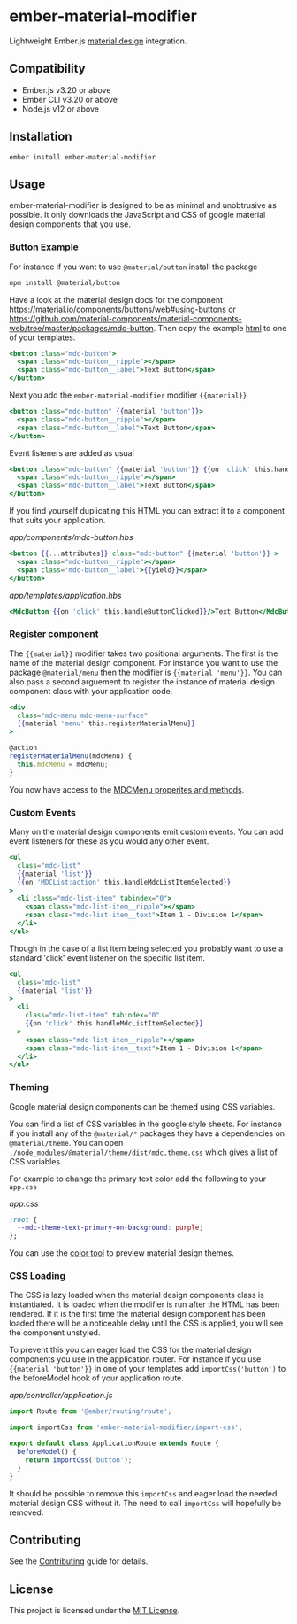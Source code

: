 # ember-material-modifier

Lightweight Ember.js <a href="https://material.io/components?platform=web" target="_blank" rel="noopener noreferrer">material design</a> integration.


## Compatibility

* Ember.js v3.20 or above
* Ember CLI v3.20 or above
* Node.js v12 or above


## Installation

```
ember install ember-material-modifier
```


## Usage

ember-material-modifier is designed to be as minimal and unobtrusive as possible. It only downloads the JavaScript and CSS of google material design components that you use.

### Button Example

For instance if you want to use `@material/button` install the package

```sh
npm install @material/button
```

Have a look at the material design docs for the component https://material.io/components/buttons/web#using-buttons or https://github.com/material-components/material-components-web/tree/master/packages/mdc-button. Then copy the example <a href="https://material.io/components/buttons/web#text-button" target="_blank" rel="noopener noreferrer">html</a> to one of your templates.

```hbs
<button class="mdc-button">
  <span class="mdc-button__ripple"></span>
  <span class="mdc-button__label">Text Button</span>
</button>
```

Next you add the `ember-material-modifier` modifier `{{material}}`

```hbs
<button class="mdc-button" {{material 'button'}}>
  <span class="mdc-button__ripple"></span>
  <span class="mdc-button__label">Text Button</span>
</button>
```

Event listeners are added as usual

```hbs
<button class="mdc-button" {{material 'button'}} {{on 'click' this.handleButtonClicked}}>
  <span class="mdc-button__ripple"></span>
  <span class="mdc-button__label">Text Button</span>
</button>
```

If you find yourself duplicating this HTML you can extract it to a component that suits your application.

_app/components/mdc-button.hbs_
```hbs
<button {{...attributes}} class="mdc-button" {{material 'button'}} >
  <span class="mdc-button__ripple"></span>
  <span class="mdc-button__label">{{yield}}</span>
</button>
```

_app/templates/application.hbs_
```hbs
<MdcButton {{on 'click' this.handleButtonClicked}}/>Text Button</MdcButton>
```

### Register component

The `{{material}}` modifier takes two positional arguments. The first is the name of the material design component. For instance you want to use the package `@material/menu` then the modifier is `{{material 'menu'}}`. You can also pass a second arguement to register the instance of material design component class with your application code.


```hbs
<div
  class="mdc-menu mdc-menu-surface"
  {{material 'menu' this.registerMaterialMenu}}
>
```

```js
@action
registerMaterialMenu(mdcMenu) {
  this.mdcMenu = mdcMenu;
}
```

You now have access to the <a href="https://material.io/components/menus/web#span-class-inline-code-mdcmenu-span-properties-and-methods" target="_blank" rel="noopener noreferrer">MDCMenu properites and methods</a>.

### Custom Events

Many on the material design components emit custom events. You can add event listeners for these as you would any other event.

```hbs
<ul
  class="mdc-list"
  {{material 'list'}}
  {{on 'MDCList:action' this.handleMdcListItemSelected}}
>
  <li class="mdc-list-item" tabindex="0">
    <span class="mdc-list-item__ripple"></span>
    <span class="mdc-list-item__text">Item 1 - Division 1</span>
  </li>
</ul>
```

Though in the case of a list item being selected you probably want to use a standard 'click' event listener on the specific list item.

```hbs
<ul
  class="mdc-list"
  {{material 'list'}}
>
  <li
    class="mdc-list-item" tabindex="0"
    {{on 'click' this.handleMdcListItemSelected}}
  >
    <span class="mdc-list-item__ripple"></span>
    <span class="mdc-list-item__text">Item 1 - Division 1</span>
  </li>
</ul>
```

### Theming

Google material design components can be themed using CSS variables.

You can find a list of CSS variables in the google style sheets. For instance if you install any of the `@material/*` packages they have a dependencies on `@material/theme`. You can open `./node_modules/@material/theme/dist/mdc.theme.css` which gives a list of CSS variables.

For example to change the primary text color add the following to your `app.css`

_app.css_
```css
:root {
  --mdc-theme-text-primary-on-background: purple;
};
```

You can use the <a href="https://material.io/resources/color" target="_blank" rel="noopener noreferrer">color tool</a> to preview material design themes.


### CSS Loading

The CSS is lazy loaded when the material design components class is instantiated. It is loaded when the modifier is run after the HTML has been rendered. If it is the first time the material design component has been loaded there will be a noticeable delay until the CSS is applied, you will see the component unstyled.

To prevent this you can eager load the CSS for the material design components you use in the application router. For instance if you use `{{material 'button'}}` in one of your templates add `importCss('button')` to the beforeModel hook of your application route.

_app/controller/application.js_
```js
import Route from '@ember/routing/route';

import importCss from 'ember-material-modifier/import-css';

export default class ApplicationRoute extends Route {
  beforeModel() {
    return importCss('button');
  }
}
```

It should be possible to remove this `importCss` and eager load the needed material design CSS without it. The need to call `importCss` will hopefully be removed.


## Contributing

See the [Contributing](CONTRIBUTING.md) guide for details.


## License

This project is licensed under the [MIT License](LICENSE.md).
